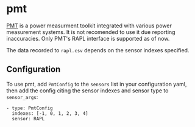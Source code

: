 # pmt

[PMT](https://git.astron.nl/RD/pmt) is a power measurment toolkit integrated with various power measurement systems. It is not recomended to use it due reporting inaccuracies. Only PMT's RAPL interface is supported as of now.

The data recorded to `rapl.csv` depends on the sensor indexes specified.

## Configuration
To use pmt, add `PmtConfig` to the `sensors` list in your configuration yaml, then add the config citing the sensor indexes and sensor type to `sensor_args`:
```
- type: PmtConfig
  indexes: [-1, 0, 1, 2, 3, 4]
  sensor: RAPL
```